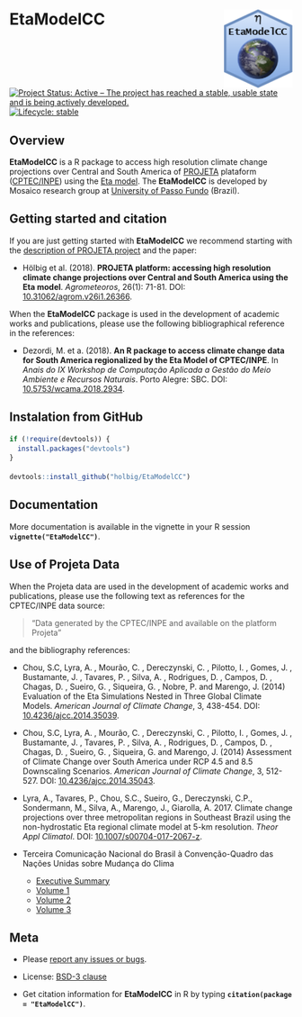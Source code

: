 
<!-- README.md is generated from README.Rmd. Please edit that file -->

# EtaModelCC <a href='https://github.com/holbig/EtaModelCC'><img src='man/figures/EtaModelCC.png' align="right" height="139" /></a>

<!-- badges: start -->

[![Project Status: Active – The project has reached a stable, usable
state and is being actively
developed.](https://www.repostatus.org/badges/latest/active.svg)](https://www.repostatus.org/#active)
[![Lifecycle:
stable](https://img.shields.io/badge/lifecycle-experimental-orange.svg)](https://www.tidyverse.org/lifecycle/#experimental)
<!-- badges: end -->

## Overview

**EtaModelCC** is a R package to access high resolution climate change
projections over Central and South America of
[PROJETA](https://projeta.cptec.inpe.br/) plataform
([CPTEC/INPE](http://www.cptec.inpe.br)) using the [Eta
model](http://etamodel.cptec.inpe.br). The **EtaModelCC** is developed
by Mosaico research group at [University of Passo
Fundo](https://www.upf.br) (Brazil).

## Getting started and citation

If you are just getting started with **EtaModelCC** we recommend
starting with the [description of PROJETA
project](https://projeta.cptec.inpe.br/#/about) and the paper:

  - Hölbig et al. (2018). **PROJETA platform: accessing high resolution
    climate change projections over Central and South America using the
    Eta model**. *Agrometeoros*, 26(1): 71-81. DOI:
    [10.31062/agrom.v26i1.26366](http://dx.doi.org/10.31062/agrom.v26i1.26366).

When the **EtaModelCC** package is used in the development of academic
works and publications, please use the following bibliographical
reference in the references:

  - Dezordi, M. et a. (2018). **An R package to access climate change
    data for South America regionalized by the Eta Model of
    CPTEC/INPE**. In *Anais do IX Workshop de Computação Aplicada a
    Gestão do Meio Ambiente e Recursos Naturais*. Porto Alegre: SBC.
    DOI:
    [10.5753/wcama.2018.2934](http://dx.doi.org/10.5753/wcama.2018.2934).

## Instalation from GitHub

``` r
if (!require(devtools)) {
  install.packages("devtools")
}

devtools::install_github("holbig/EtaModelCC")
```

## Documentation

More documentation is available in the vignette in your R session
**`vignette("EtaModelCC")`**.

## Use of Projeta Data

When the Projeta data are used in the development of academic works and
publications, please use the following text as references for the
CPTEC/INPE data source:

> “Data generated by the CPTEC/INPE and available on the platform
> Projeta”

and the bibliography references:

  - Chou, S.C, Lyra, A. , Mourão, C. , Dereczynski, C. , Pilotto, I. ,
    Gomes, J. , Bustamante, J. , Tavares, P. , Silva, A. , Rodrigues, D.
    , Campos, D. , Chagas, D. , Sueiro, G. , Siqueira, G. , Nobre, P.
    and Marengo, J. (2014) Evaluation of the Eta Simulations Nested in
    Three Global Climate Models. *American Journal of Climate Change*,
    3, 438-454. DOI:
    [10.4236/ajcc.2014.35039](http://www.scirp.org/journal/PaperInformation.aspx?PaperID=52887#.VakHg_lViko).

  - Chou, S.C, Lyra, A. , Mourão, C. , Dereczynski, C. , Pilotto, I. ,
    Gomes, J. , Bustamante, J. , Tavares, P. , Silva, A. , Rodrigues, D.
    , Campos, D. , Chagas, D. , Sueiro, G. , Siqueira, G. and Marengo,
    J. (2014) Assessment of Climate Change over South America under RCP
    4.5 and 8.5 Downscaling Scenarios. *American Journal of Climate
    Change*, 3, 512-527. DOI:
    [10.4236/ajcc.2014.35043](http://www.scirp.org/journal/PaperInformation.aspx?PaperID=52877#.VakIh_lVikp).

  - Lyra, A., Tavares, P., Chou, S.C., Sueiro, G., Dereczynski, C.P.,
    Sondermann, M., Silva, A., Marengo, J., Giarolla, A. 2017. Climate
    change projections over three metropolitan regions in Southeast
    Brazil using the non-hydrostatic Eta regional climate model at 5-km
    resolution. *Theor Appl Climatol*. DOI:
    [10.1007/s00704-017-2067-z](https://link.springer.com/article/10.1007/s00704-017-2067-z).

  - Terceira Comunicação Nacional do Brasil à Convenção-Quadro das
    Nações Unidas sobre Mudança do Clima
    
      - [Executive
        Summary](http://unfccc.int/resource/docs/natc/branc3es.pdf)
      - [Volume 1](http://unfccc.int/resource/docs/natc/branc3v1.pdf)
      - [Volume 2](http://unfccc.int/resource/docs/natc/branc3v2.pdf)
      - [Volume 3](http://unfccc.int/resource/docs/natc/branc3v3.pdf)

## Meta

  - Please [report any issues or
    bugs](https://github.com/holbig/EtaModelCC/issues).

  - License: [BSD-3
    clause](https://github.com/holbig/EtaModelCC/blob/master/LICENSE)

  - Get citation information for **EtaModelCC** in R by typing
    **`citation(package = "EtaModelCC")`**.
